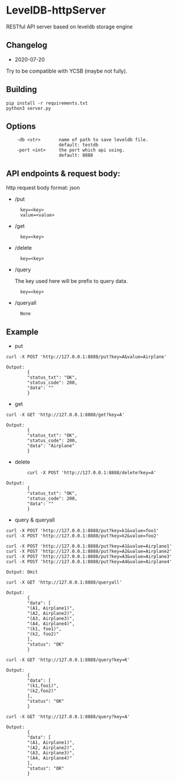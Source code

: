 # LevelDB-httpServer
RESTful API server based on leveldb storage engine
## Changelog
* 2020-07-20

Try to be compatible with YCSB (maybe not fully).

## Building
```
pip install -r requirements.txt
python3 server.py
```

## Options
```
    -db <str>       name of path to save leveldb file.
                    default: testdb
    -port <int>     the port which api using.
                    default: 8888
```

## API endpoints & request body:
http request body format: json
* /put

        key=<key>
        value=<value>
* /get

        key=<key>
* /delete
  
        key=<key>
* /query

    The key used here will be prefix to query data.

        key=<key>
* /queryall

        None

## Example
* put
```
curl -X POST 'http://127.0.0.1:8888/put?key=A&value=Airplane'
```
```
Output:
        {
        "status_txt": "OK",
        "status_code": 200,
        "data": ""
        }
```
* get
```
curl -X GET 'http://127.0.0.1:8888/get?key=A'
```
```
Output:
        {
        "status_txt": "OK",
        "status_code": 200,
        "data": "Airplane"
        }
```
* delete
```
        curl -X POST 'http://127.0.0.1:8888/delete?key=A'
```
```
Output:
        {
        "status_txt": "OK",
        "status_code": 200,
        "data": ""
        }
```
* query & queryall
  
```
curl -X POST 'http://127.0.0.1:8888/put?key=k1&value=foo1'
curl -X POST 'http://127.0.0.1:8888/put?key=k2&value=foo2'

curl -X POST 'http://127.0.0.1:8888/put?key=A1&value=Airplane1'
curl -X POST 'http://127.0.0.1:8888/put?key=A2&value=Airplane2'
curl -X POST 'http://127.0.0.1:8888/put?key=A3&value=Airplane3'
curl -X POST 'http://127.0.0.1:8888/put?key=A4&value=Airplane4'
```

```
Output: Omit
```

```
curl -X GET 'http://127.0.0.1:8888/queryall'
```
```
Output: 
        {
        "data": [
        "(A1, Airplane1)",
        "(A2, Airplane2)",
        "(A3, Airplane3)",
        "(A4, Airplane4)",
        "(k1, foo1)",
        "(k2, foo2)"
        ],
        "status": "OK"
        }
```
```
curl -X GET 'http://127.0.0.1:8888/query?key=K'
```
```
Output: 
        {
        "data": [
        "(k1,foo1)",
        "(k2,foo2)"
        ],
        "status": "OK"
        }
```
```
curl -X GET 'http://127.0.0.1:8888/query?key=A'
```
```
Output: 
        {
        "data": [
        "(A1, Airplane1)",
        "(A2, Airplane2)",
        "(A3, Airplane3)",
        "(A4, Airplane4)"
        ],
        "status": "OK"
        }
```
